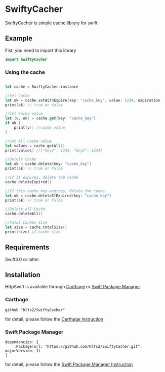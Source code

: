 # SwiftyCacher
SwiftyCacher is simple cache library for swift

## Example

Fist, you need to import this library

```swift
import SwiftyCacher
```

### Using the cache

```swift

let cache = SwiftyCacher.instance

//Set Cache
let ok = cache.setWithExpire(key: "cache_key", value: 1234, expiration: Date())
print(ok) // true or false

//Get Cache value
let (v, ok) = cache.get(key: "cache_key")
if ok {
    print(v!) //cache value
}

//Get All Cache value
let values = cache.getAll()
print(values) //["key1": 1234, "key2": 1234]

//Delete Cache
let ok = cache.delete(key: "cache_key")
print(ok) // true or false

//If it expires, delete the cache
cache.deleteExpired()

//If this cache key expires, delete the cache
let ok = cache.deleteIfExpired(key: "cache_key")
print(ok) // true or false

//Delete all Cache
cache.deleteAll()

//Total Caches Size
let size = cache.totalSize()
print(size) // cache size

```

## Requirements
Swift3.0 or latter.

## Installation

HttpSwift is available through [Carthage](https://github.com/Carthage/Carthage) or
[Swift Package Manager](https://github.com/apple/swift-package-manager).

### Carthage

```
github "hlts2/SwiftyCacher"
```

for detail, please follow the [Carthage Instruction](https://github.com/Carthage/Carthage#if-youre-building-for-ios-tvos-or-watchos)

### Swift Package Manager

```
dependencies: [
    .Package(url: "https://github.com/hlts2/SwiftyCacher.git", majorVersion: 1)
]
```

for detail, please follow the [Swift Package Manager Instruction](https://github.com/apple/swift-package-manager/blob/master/Documentation/Usage.md)
